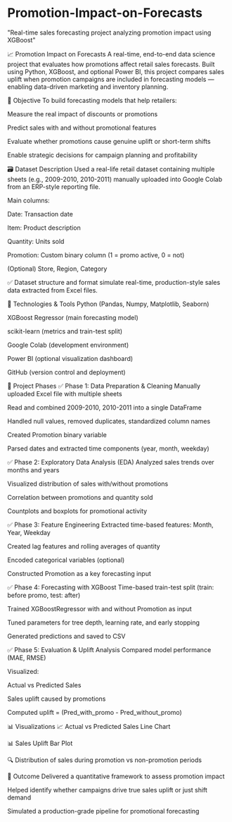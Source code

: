 # Promotion-Impact-on-Forecasts
"Real-time sales forecasting project analyzing promotion impact using XGBoost"

📈 Promotion Impact on Forecasts
A real-time, end-to-end data science project that evaluates how promotions affect retail sales forecasts. Built using Python, XGBoost, and optional Power BI, this project compares sales uplift when promotion campaigns are included in forecasting models — enabling data-driven marketing and inventory planning.

📌 Objective
To build forecasting models that help retailers:

Measure the real impact of discounts or promotions

Predict sales with and without promotional features

Evaluate whether promotions cause genuine uplift or short-term shifts

Enable strategic decisions for campaign planning and profitability

🗃️ Dataset Description
Used a real-life retail dataset containing multiple sheets (e.g., 2009-2010, 2010-2011) manually uploaded into Google Colab from an ERP-style reporting file.

Main columns:

Date: Transaction date

Item: Product description

Quantity: Units sold

Promotion: Custom binary column (1 = promo active, 0 = not)

(Optional) Store, Region, Category

✅ Dataset structure and format simulate real-time, production-style sales data extracted from Excel files.

🧠 Technologies & Tools
Python (Pandas, Numpy, Matplotlib, Seaborn)

XGBoost Regressor (main forecasting model)

scikit-learn (metrics and train-test split)

Google Colab (development environment)

Power BI (optional visualization dashboard)

GitHub (version control and deployment)

🧪 Project Phases
✅ Phase 1: Data Preparation & Cleaning
Manually uploaded Excel file with multiple sheets

Read and combined 2009-2010, 2010-2011 into a single DataFrame

Handled null values, removed duplicates, standardized column names

Created Promotion binary variable

Parsed dates and extracted time components (year, month, weekday)

✅ Phase 2: Exploratory Data Analysis (EDA)
Analyzed sales trends over months and years

Visualized distribution of sales with/without promotions

Correlation between promotions and quantity sold

Countplots and boxplots for promotional activity

✅ Phase 3: Feature Engineering
Extracted time-based features: Month, Year, Weekday

Created lag features and rolling averages of quantity

Encoded categorical variables (optional)

Constructed Promotion as a key forecasting input

✅ Phase 4: Forecasting with XGBoost
Time-based train-test split (train: before promo, test: after)

Trained XGBoostRegressor with and without Promotion as input

Tuned parameters for tree depth, learning rate, and early stopping

Generated predictions and saved to CSV

✅ Phase 5: Evaluation & Uplift Analysis
Compared model performance (MAE, RMSE)

Visualized:

Actual vs Predicted Sales

Sales uplift caused by promotions

Computed uplift = (Pred_with_promo - Pred_without_promo)

📊 Visualizations
📈 Actual vs Predicted Sales Line Chart

📊 Sales Uplift Bar Plot

🔍 Distribution of sales during promotion vs non-promotion periods


🎯 Outcome
Delivered a quantitative framework to assess promotion impact

Helped identify whether campaigns drive true sales uplift or just shift demand

Simulated a production-grade pipeline for promotional forecasting

